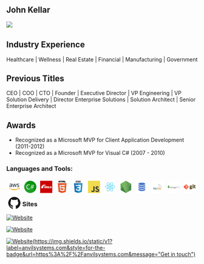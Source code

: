 ## John Kellar

[<img src="https://img.shields.io/badge/LinkedIn-Connect-blue.svg?style=for-the-badge&logo=LinkedIn">][linkedin]

## Industry Experience 
Healthcare | Wellness | Real Estate | Financial | Manufacturing | Government

## Previous Titles 
CEO | COO | CTO | Founder | Executive Director | VP Engineering | VP Solution Delivery | Director Enterprise Solutions | Solution Architect | Senior Enterprise Architect

## Awards 

- Recognized as a Microsoft MVP for Client Application Development (2011-2012)
- Recognized as a Microsoft MVP for Visual C# (2007 - 2010)


### Languages and Tools:

[<img align="left" alt="AWS" width="32px" style="padding: 5px;" src="https://raw.githubusercontent.com/github/explore/80688e429a7d4ef2fca1e82350fe8e3517d3494d/topics/aws/aws.png" />][linkedin]

[<img align="left" alt="C#" width="32px" style="padding: 5px;" src="https://raw.githubusercontent.com/github/explore/e94815998e4e0713912fed477a1f346ec04c3da2/topics/csharp/csharp.png" />][linkedin]

[<img align="left" alt="Ruby on Rails" width="32px" style="padding: 5px;" src="https://raw.githubusercontent.com/github/explore/80688e429a7d4ef2fca1e82350fe8e3517d3494d/topics/rails/rails.png" />][linkedin]

[<img align="left" alt="HTML5" width="32px" style="padding: 5px;" src="https://raw.githubusercontent.com/github/explore/80688e429a7d4ef2fca1e82350fe8e3517d3494d/topics/html/html.png" />][linkedin]

[<img align="left" alt="CSS3" width="32px" style="padding: 5px;" src="https://raw.githubusercontent.com/github/explore/80688e429a7d4ef2fca1e82350fe8e3517d3494d/topics/css/css.png" />][linkedin]

[<img align="left" alt="JavaScript" width="32px" style="padding: 5px;" src="https://raw.githubusercontent.com/github/explore/80688e429a7d4ef2fca1e82350fe8e3517d3494d/topics/javascript/javascript.png" />][linkedin]

[<img align="left" alt="React" width="32px" style="padding: 5px;" src="https://raw.githubusercontent.com/github/explore/80688e429a7d4ef2fca1e82350fe8e3517d3494d/topics/react/react.png" />][linkedin]

[<img align="left" alt="Node.js" width="32px" style="padding: 5px;" src="https://raw.githubusercontent.com/github/explore/80688e429a7d4ef2fca1e82350fe8e3517d3494d/topics/nodejs/nodejs.png" />][linkedin]

[<img align="left" alt="SQL" width="32px" style="padding: 5px;" src="https://raw.githubusercontent.com/github/explore/80688e429a7d4ef2fca1e82350fe8e3517d3494d/topics/sql/sql.png" />][linkedin]

[<img align="left" alt="MySQL" width="32px" style="padding: 5px;" src="https://raw.githubusercontent.com/github/explore/80688e429a7d4ef2fca1e82350fe8e3517d3494d/topics/mysql/mysql.png" />][linkedin]

[<img align="left" alt="MongoDB" width="32px" style="padding: 5px;" src="https://raw.githubusercontent.com/github/explore/80688e429a7d4ef2fca1e82350fe8e3517d3494d/topics/mongodb/mongodb.png" />][linkedin]

[<img align="left" alt="Git" width="32px" style="padding: 5px;" src="https://raw.githubusercontent.com/github/explore/80688e429a7d4ef2fca1e82350fe8e3517d3494d/topics/git/git.png" />][linkedin]

[<img align="left" alt="GitHub" width="32px" style="padding: 5px;" src="https://raw.githubusercontent.com/github/explore/78df643247d429f6cc873026c0622819ad797942/topics/github/github.png" />][linkedin]

<br/>
<br/>

### Sites
[![Website](https://img.shields.io/website?label=johnkellar.com&style=for-the-badge&url=http%3A%2F%2Fjohnkellar.com)](http://johnkellar.com)

[![Website](https://img.shields.io/website?label=anvilsystems.com&style=for-the-badge&url=https%3A%2F%2Fanvilsystems.com)](https://anvilsystems.com)

[![Website](https://img.shields.io/static/v1?label=anvilsystems.com&style=for-the-badge&url=https%3A%2F%2Fanvilsystems.com&message="Get in touch")](https://anvilsystems.com)


[website]: https://anvilsystems.com
[linkedin]: https://linkedin.com/in/johnkellar
